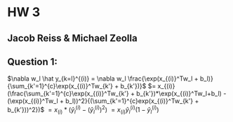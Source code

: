 # HW 3
## Jacob Reiss & Michael Zeolla

## Question 1:
$\nabla w_l \hat y_{k=l}^{(i)} = \nabla w_l \frac{\exp(x_{(i)}^Tw_l + b_l)}{\sum_{k'=1}^{c}\exp(x_{(i)}^Tw_{k'} + b_{k'})}$
$= x_{(i)} (\frac{\sum_{k'=1}^{c}\exp(x_{(i)}^Tw_{k'} + b_{k'})*\exp(x_{(i)}^Tw_l+b_l) - (\exp(x_{(i)}^Tw_l + b_l))^2}{(\sum_{k'=1}^{c}exp(x_{(i)}^Tw_{k'} + b_{k'}))^2})$
$= x_{(i)}*(\hat y_{l}^{(i)}-(\hat y_{l}^{(i)})^2)$
$= x_{(i)}\hat y_{l}^{(i)}(1-\hat y_{l}^{(i)})$
